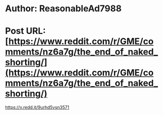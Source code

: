 # Author: ReasonableAd7988
# Post URL: [https://www.reddit.com/r/GME/comments/nz6a7g/the_end_of_naked_shorting/](https://www.reddit.com/r/GME/comments/nz6a7g/the_end_of_naked_shorting/)


https://v.redd.it/9urhd5vsn3571